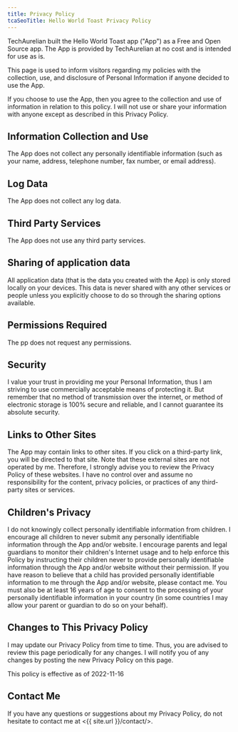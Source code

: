 ```yaml
---
title: Privacy Policy
tcaSeoTitle: Hello World Toast Privacy Policy
---
```


TechAurelian built the Hello World Toast app ("App") as a Free and Open Source app. The App is provided by TechAurelian at no cost and is intended for use as is.

This page is used to inform visitors regarding my policies with the collection, use, and disclosure of Personal Information if anyone decided to use the App.

If you choose to use the App, then you agree to the collection and use of information in relation to this policy. I will not use or share your information with anyone except as described in this Privacy Policy.

## Information Collection and Use

The App does not collect any personally identifiable information (such as your name, address, telephone number, fax number, or email address).

## Log Data

The App does not collect any log data.

## Third Party Services

The App does not use any third party services.

## Sharing of application data

All application data (that is the data you created with the App) is only stored locally on your devices. This data is never shared with any other services or people unless you explicitly choose to do so through the sharing options available.

## Permissions Required

The pp does not request any permissions.

## Security

I value your trust in providing me your Personal Information, thus I am striving to use commercially acceptable means of protecting it. But remember that no method of transmission over the internet, or method of electronic storage is 100% secure and reliable, and I cannot guarantee its absolute security.

## Links to Other Sites

The App may contain links to other sites. If you click on a third-party link, you will be directed to that site. Note that these external sites are not operated by me. Therefore, I strongly advise you to review the Privacy Policy of these websites. I have no control over and assume no responsibility for the content, privacy policies, or practices of any third-party sites or services.

## Children's Privacy

I do not knowingly collect personally identifiable information from children. I encourage all children to never submit any personally identifiable information through the App and/or website. I encourage parents and legal guardians to monitor their children's Internet usage and to help enforce this Policy by instructing their children never to provide personally identifiable information through the App and/or website without their permission. If you have reason to believe that a child has provided personally identifiable information to me through the App and/or website, please contact me. You must also be at least 16 years of age to consent to the processing of your personally identifiable information in your country (in some countries I may allow your parent or guardian to do so on your behalf).

## Changes to This Privacy Policy

I may update our Privacy Policy from time to time. Thus, you are advised to review this page periodically for any changes. I will notify you of any changes by posting the new Privacy Policy on this page.

This policy is effective as of 2022-11-16

## Contact Me

If you have any questions or suggestions about my Privacy Policy, do not hesitate to contact me at <{{ site.url }}/contact/>.
